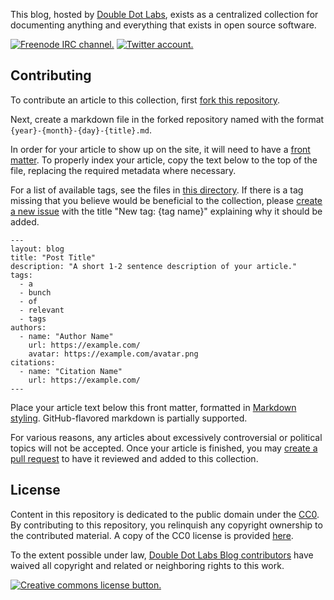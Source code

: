 This blog, hosted by [Double Dot Labs](https://doubledot.dev/blog/), exists as a centralized collection for documenting anything and everything that exists in open source software.

[![Freenode IRC channel.](https://img.shields.io/badge/irc.freenode.net-%23%23doubledotlabs-brightgreen.svg?color=008499)](https://webchat.freenode.net/?channels=%23%23doubledotlabs&uio=MTY9dHJ1ZSY5PXRydWUmMTE9MjE1e1)
[![Twitter account.](https://img.shields.io/badge/twitter-%40doubledotlabs-blue.svg?color=43b4f9&logo=twitter)](https://twitter.com/doubledotlabs)

## Contributing

To contribute an article to this collection, first [fork this repository](https://github.com/DoubleDotLabs/Blog/fork).

Next, create a markdown file in the forked repository named with the format `{year}-{month}-{day}-{title}.md`.

In order for your article to show up on the site, it will need to have a [front matter](https://jekyllrb.com/docs/front-matter/). To properly index your article, copy the text below to the top of the file, replacing the required metadata where necessary.

For a list of available tags, see the files in [this directory](https://github.com/DoubleDotLabs/DoubleDotLabs.github.io/tree/master/_tags). If there is a tag missing that you believe would be beneficial to the collection, please [create a new issue](https://github.com/DoubleDotLabs/Blog/issues/new) with the title "New tag: {tag name}" explaining why it should be added.

```
---
layout: blog
title: "Post Title"
description: "A short 1-2 sentence description of your article."
tags:
  - a
  - bunch
  - of
  - relevant
  - tags
authors:
  - name: "Author Name"
    url: https://example.com/
    avatar: https://example.com/avatar.png
citations:
  - name: "Citation Name"
    url: https://example.com/
---
```

Place your article text below this front matter, formatted in [Markdown styling](https://guides.github.com/features/mastering-markdown/). GitHub-flavored markdown is partially supported.

For various reasons, any articles about excessively controversial or political topics will not be accepted. Once your article is finished, you may [create a pull request](https://help.github.com/en/articles/creating-a-pull-request) to have it reviewed and added to this collection.

## License

Content in this repository is dedicated to the public domain under the [CC0](https://creativecommons.org/share-your-work/public-domain/cc0/). By contributing to this repository, you relinquish any copyright ownership to the contributed material. A copy of the CC0 license is provided [here](./LICENSE).

To the extent possible under law, [Double Dot Labs Blog contributors](https://doubledot.dev/blog/contributors/) have waived all copyright and related or neighboring rights to this work.

[![Creative commons license button.](https://licensebuttons.net/p/zero/1.0/88x31.png)](https://creativecommons.org/publicdomain/zero/1.0/)
